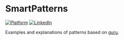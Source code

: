 # SmartPatterns

[![Platform](https://img.shields.io/badge/platform-android-green.svg)](http://developer.android.com/index.html)
[![LinkedIn](https://img.shields.io/badge/LinkedIn-Alesh-blue)](https://www.linkedin.com/in/dmitry-aleshkov)

Examples and explanations of patterns based on [guru](https://refactoring.guru/design-patterns).